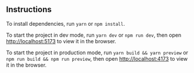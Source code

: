 ## Instructions

To install dependencies, run `yarn` or `npm install`.

To start the project in dev mode, run `yarn dev` or `npm run dev`, then open [http://localhost:5173](http://localhost:5173) to view it in the browser.

To start the project in production mode, run `yarn build && yarn preview` or `npm run build && npm run preview`, then open [http://localhost:4173](http://localhost:4173) to view it in the browser.


